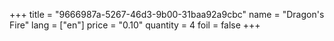 +++
title = "9666987a-5267-46d3-9b00-31baa92a9cbc"
name = "Dragon's Fire"
lang = ["en"]
price = "0.10"
quantity = 4
foil = false
+++
